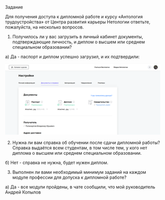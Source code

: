 Задание


Для получения доступа к дипломной работе и курсу «Антология трудоустройства» от Центра развития карьеры Нетологии ответьте, пожалуйста, на несколько вопросов.

1. Получилось ли у вас загрузить в личный кабинет документы, подтверждающие личность, и диплом о высшем или среднем специальном образовании?

а) Да - паспорт и диплом успешно загрузил, и их подтвердили:

![docs.png](img%2Fdocs.png)

2. Нужна ли вам справка об обучении после сдачи дипломной работы? Справка выдаётся всем студентам, в том числе тем, у кого нет диплома о высшем или среднем специальном образовании.

б) Нет - справка не нужна, будет нужен диплом.

3. Выполнен ли вами необходимый минимум заданий на каждом модуле профессии для допуска к дипломной работе?

а) Да - все модули пройдены, в чате сообщили, что мой руководитель Андрей Копылов

